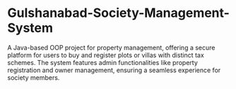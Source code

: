 # Gulshanabad-Society-Management-System
A Java-based OOP project for property management, offering a secure platform for users to buy and register plots or villas with distinct tax schemes. The system features admin functionalities like property registration and owner management, ensuring a seamless experience for society members.

